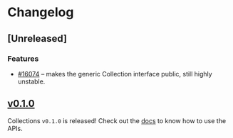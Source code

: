 <!--
Guiding Principles:

Changelogs are for humans, not machines.
There should be an entry for every single version.
The same types of changes should be grouped.
Versions and sections should be linkable.
The latest version comes first.
The release date of each version is displayed.
Mention whether you follow Semantic Versioning.

Usage:

Change log entries are to be added to the Unreleased section under the
appropriate stanza (see below). Each entry should ideally include a tag and
the Github issue reference in the following format:

* (<tag>) [#<issue-number>] Changelog message.

Types of changes (Stanzas):

"Features" for new features.
"Improvements" for changes in existing functionality.
"Deprecated" for soon-to-be removed features.
"Bug Fixes" for any bug fixes.
"API Breaking" for breaking exported APIs used by developers building on SDK.
Ref: https://keepachangelog.com/en/1.0.0/
-->

# Changelog

## [Unreleased]

### Features

* [#16074](https://github.com/cosmos/cosmos-sdk/pull/16074) – makes the generic Collection interface public, still highly unstable.

## [v0.1.0](https://github.com/cosmos/cosmos-sdk/releases/tag/collections%2Fv0.1.0)

Collections `v0.1.0` is released! Check out the [docs](https://docs.cosmos.network/main/packages/collections) to know how to use the APIs. 